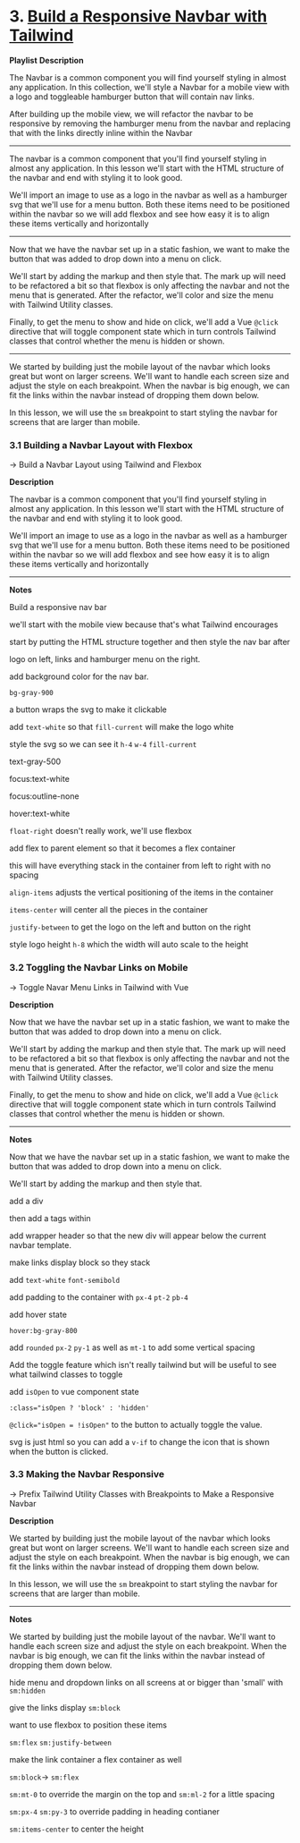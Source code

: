 # 3. [Build a Responsive Navbar with Tailwind](https://egghead.io/playlists/build-a-responsive-navbar-with-tailwind-4d328a35) 

 **Playlist** **Description**

The Navbar is a common component you will find yourself styling in almost any application. In this collection, we'll style a Navbar for a mobile view with a logo and toggleable hamburger button that will contain nav links.

After building up the mobile view, we will refactor the navbar to be responsive by removing the hamburger menu from the navbar and replacing that with the links directly inline within the Navbar

---

The navbar is a common component that you'll find yourself styling in almost any application. In this lesson we'll start with the HTML structure of the navbar and end with styling it to look good.

We'll import an image to use as a logo in the navbar as well as a hamburger svg that we'll use for a menu button. Both these items need to be positioned within the navbar so we will add flexbox and see how easy it is to align these items vertically and horizontally 

---

Now that we have the navbar set up in a static fashion, we want to make the button that was added to drop down into a menu on click.

We'll start by adding the markup and then style that. The mark up will need to be refactored a bit so that flexbox is only affecting the navbar and not the menu that is generated. After the refactor, we'll color and size the menu with Tailwind Utility classes.

Finally, to get the menu to show and hide on click, we'll add a Vue `@click` directive that will toggle component state which in turn controls Tailwind classes that control whether the menu is hidden or shown.

---

We started by building just the mobile layout of the navbar which looks great but wont on larger screens. We'll want to handle each screen size and adjust the style on each breakpoint. When the navbar is big enough, we can fit the links within the navbar instead of dropping them down below.

In this lesson, we will use the `sm` breakpoint to start styling the navbar for screens that are larger than mobile.

### 3.1 Building a Navbar Layout with Flexbox

→ Build a Navbar Layout using Tailwind and Flexbox

**Description**

The navbar is a common component that you'll find yourself styling in almost any application. In this lesson we'll start with the HTML structure of the navbar and end with styling it to look good.

We'll import an image to use as a logo in the navbar as well as a hamburger svg that we'll use for a menu button. Both these items need to be positioned within the navbar so we will add flexbox and see how easy it is to align these items vertically and horizontally 

 

---

**Notes**

Build a responsive nav bar

we'll start with the mobile view because that's what Tailwind encourages 

start by putting the HTML structure together and then style the nav bar after

logo on left, links and hamburger menu on the right.

add background color for the nav bar.

`bg-gray-900`

a button wraps the svg to make it clickable 

add `text-white` so that `fill-current` will make the logo white

style the svg so we can see it `h-4` `w-4` `fill-current`

text-gray-500

focus:text-white

focus:outline-none

hover:text-white

`float-right` doesn't really work, we'll use flexbox

add flex to parent element so that it becomes a flex container

this will have everything stack in the container from left to right with no spacing

`align-items` adjusts the vertical positioning of the items in the container

`items-center` will center all the pieces in the container

`justify-between` to get the logo on the left and button on the right

style logo height `h-8` which the width will auto scale to the height

 

### 3.2 Toggling the Navbar Links on Mobile

→ Toggle Navar Menu Links in Tailwind with Vue

**Description**

Now that we have the navbar set up in a static fashion, we want to make the button that was added to drop down into a menu on click.

We'll start by adding the markup and then style that. The mark up will need to be refactored a bit so that flexbox is only affecting the navbar and not the menu that is generated. After the refactor, we'll color and size the menu with Tailwind Utility classes. 

Finally, to get the menu to show and hide on click, we'll add a Vue `@click` directive that will toggle component state which in turn controls Tailwind classes that control whether the menu is hidden or shown.

---

**Notes**

Now that we have the navbar set up in a static fashion, we want to make the button that was added to drop down into a menu on click.

We'll start by adding the markup and then style that.

add a div

then add a tags within

add wrapper header so that the new div will appear below the current navbar template.

make links display block so they stack

add `text-white` `font-semibold` 

add padding to the container with `px-4` `pt-2` `pb-4`

add hover state

`hover:bg-gray-800` 

add `rounded` `px-2` `py-1` as well as `mt-1` to add some vertical spacing 

Add the toggle feature which isn't really tailwind but will be useful to see what tailwind classes to toggle

add `isOpen` to vue component state

`:class="isOpen ? 'block' : 'hidden'`

`@click="isOpen = !isOpen"` to the button to actually toggle the value.

svg is just html so you can add a `v-if` to change the icon that is shown when the button is clicked.

### 3.3 Making the Navbar Responsive

→ Prefix Tailwind Utility Classes with Breakpoints to Make a Responsive Navbar 

**Description**

We started by building just the mobile layout of the navbar which looks great but wont on larger screens. We'll want to handle each screen size and adjust the style on each breakpoint. When the navbar is big enough, we can fit the links within the navbar instead of dropping them down below.

In this lesson, we will use the `sm` breakpoint to start styling the navbar for screens that are larger than mobile.

---

**Notes**

We started by building just the mobile layout of the navbar. We'll want to handle each screen size and adjust the style on each breakpoint. When the navbar is big enough, we can fit the links within the navbar instead of dropping them down below.

hide menu and dropdown links on all screens at or bigger than 'small' with `sm:hidden`

give the links display `sm:block`

want to use flexbox to position these items

`sm:flex` `sm:justify-between` 

make the link container a flex container as well

`sm:block`-> `sm:flex`

`sm:mt-0` to override the margin on the top and `sm:ml-2` for a little spacing

`sm:px-4` `sm:py-3` to override padding in heading contianer

`sm:items-center` to center the height
